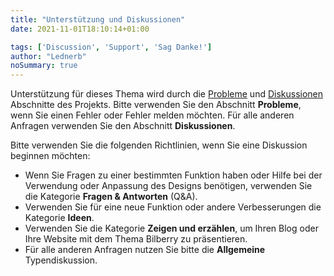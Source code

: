```yaml
---
title: "Unterstützung und Diskussionen"
date: 2021-11-01T18:10:14+01:00

tags: ['Discussion', 'Support', 'Sag Danke!']
author: "Lednerb"
noSummary: true
---
```

Unterstützung für dieses Thema wird durch die [Probleme](https://github.com/Lednerb/bilberry-hugo-theme/issues) und [Diskussionen](https://github.com/Lednerb/bilberry-hugo-theme/discussions) Abschnitte des Projekts.
Bitte verwenden Sie den Abschnitt **Probleme**, wenn Sie einen Fehler oder Fehler melden möchten. Für alle anderen Anfragen verwenden Sie den Abschnitt **Diskussionen**.

Bitte verwenden Sie die folgenden Richtlinien, wenn Sie eine Diskussion beginnen möchten:
- Wenn Sie Fragen zu einer bestimmten Funktion haben oder Hilfe bei der Verwendung oder Anpassung des Designs benötigen, verwenden Sie die Kategorie **Fragen & Antworten** (Q&A).
- Verwenden Sie für eine neue Funktion oder andere Verbesserungen die Kategorie **Ideen**.
- Verwenden Sie die Kategorie **Zeigen und erzählen**, um Ihren Blog oder Ihre Website mit dem Thema Bilberry zu präsentieren.
- Für alle anderen Anfragen nutzen Sie bitte die **Allgemeine** Typendiskussion.